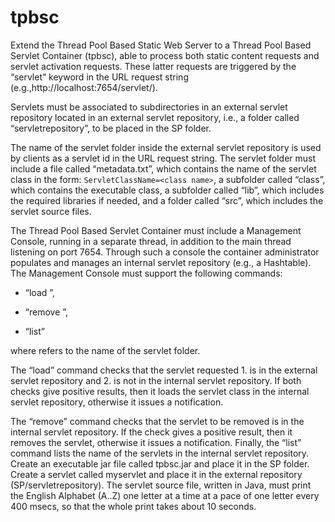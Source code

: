 # tpbsc



Extend the Thread Pool Based Static Web Server to a Thread Pool Based Servlet Container
(tpbsc), able to process both static content requests and servlet activation requests. These latter requests are triggered by the “servlet” keyword in the URL request string (e.g.,http://localhost:7654/servlet/<servlet name>).


Servlets must be associated to subdirectories in an external servlet repository located in an external servlet repository, i.e., a folder called “servletrepository”, to be placed in the SP folder.


The name of the servlet folder inside the external servlet repository is used by clients as a servlet id in the URL request string. The servlet folder must include a file called “metadata.txt”, which contains the name of the servlet class in the form: `ServletClassName=<class name>`, a subfolder called “class”, which contains the executable class, a subfolder called “lib”, which includes the required libraries if needed, and a folder called “src”, which includes the servlet source files.


The Thread Pool Based Servlet Container must include a Management Console, running in a separate thread, in addition to the main thread listening on port 7654. Through such a console the container administrator populates and manages an internal servlet repository (e.g., a Hashtable). The Management Console must support the following commands: 

- “load <servletname>”, 

- “remove <servlet name>”, 

- “list”

where refers to the name of the servlet folder. 

The “load” command checks that the servlet requested 1. is in the external servlet
repository and 2. is not in the internal servlet repository. If both checks give positive results, then it loads the servlet class in the internal servlet repository, otherwise it issues a notification. 

The “remove” command checks that the servlet to be removed is in the internal servlet repository. If the check gives a positive result, then it removes the servlet, otherwise it issues a notification.
Finally, the “list” command lists the name of the servlets in the internal servlet repository.
Create an executable jar file called tpbsc.jar and place it in the SP folder. Create a servlet called myservlet and place it in the external repository (SP/servletrepository). The servlet source file, written in Java, must print the English Alphabet (A..Z) one letter at a time at a pace of one letter every 400 msecs, so that the whole print takes about 10 seconds.